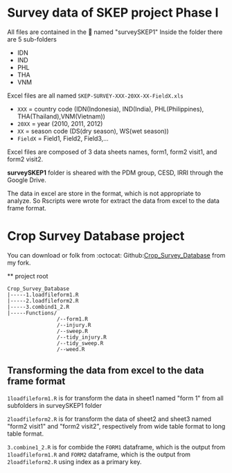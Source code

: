 Survey data of SKEP project Phase I
=========

All files are contained in the :file_folder: named "surveySKEP1"
Inside the folder there are 5 sub-folders

- IDN
- IND
- PHL
- THA
- VNM

Excel files are all named `SKEP-SURVEY-XXX-20XX-XX-FieldX.xls`

- `XXX` = country code (IDN(Indonesia), IND(India), PHL(Philippines), THA(Thailand),VNM(Vietnam))
- `20XX` = year (2010, 2011, 2012)
- `XX` = season code (DS(dry season), WS(wet season))
- `FieldX` = Field1, Field2, Field3,...

Excel files are composed of 3 data sheets names, form1, form2 visit1, and form2 visit2.

**surveySKEP1** folder is sheared with the PDM group, CESD, IRRI through the Google Drive.

The data in excel are store in the format, which is not appropriate to analyze. So Rscripts were wrote for extract the data from excel to the data frame format.

Crop Survey Database project
=====

You can download or folk from :octocat: Github:[Crop_Survey_Database](https://github.com/sithjaisong/Crop_Survey_Database.git) from my fork.

** project root

```
Crop_Survey_Database
|-----1.loadfileform1.R
|-----2.loadfileform2.R
|-----3.combind1_2.R
|-----Functions/
                /--form1.R
                /--injury.R
                /--sweep.R
                /--tidy_injury.R
                /--tidy_sweep.R
                /--weed.R

```

## Transforming the data from excel to the data frame format

`1loadfileform1.R` is for transform the data in sheet1 named "form 1"  from all subfolders in surveySKEP1 folder


`2loadfileform2.R` is for transform the data of sheet2 and sheet3 named "form2 visit1" and "form2 visit2", respectively from wide table format to long table format.

`3.combine1_2.R` is for combide the `FORM1` dataframe, which is the output from `1loadfileform1.R` and `FORM2` dataframe, which is the output from `2loadfileform2.R` using index as a primary key.
